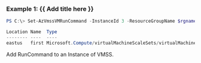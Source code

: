 ### Example 1: {{ Add title here }}
```powershell
PS C:\> Set-AzVmssVMRunCommand -InstanceId 3 -ResourceGroupName $rgname -RunCommandName "first" -VMScaleSetName $vmssname

Location Name  Type
-------- ----  ----
eastus   first Microsoft.Compute/virtualMachineScaleSets/virtualMachines/runCommands
```

Add RunCommand to an Instance of VMSS. 


